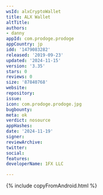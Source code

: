 ```yaml
---
wsId: alxCryptoWallet
title: ALX Wallet
altTitle: 
authors:
- danny
appId: com.prodoge.prodoge
appCountry: jp
idd: '1479083282'
released: '2019-09-23'
updated: '2024-11-15'
version: '3.35'
stars: 0
reviews: 0
size: '87840768'
website: 
repository: 
issue: 
icon: com.prodoge.prodoge.jpg
bugbounty: 
meta: ok
verdict: nosource
appHashes: 
date: '2024-11-19'
signer: 
reviewArchive: 
twitter: 
social: 
features: 
developerName: 1FX LLC

---
```


{% include copyFromAndroid.html %}